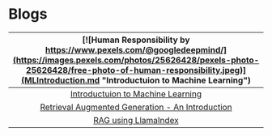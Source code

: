 # Blogs


|[![Human Responsibility by https://www.pexels.com/@googledeepmind/](https://images.pexels.com/photos/25626428/pexels-photo-25626428/free-photo-of-human-responsibility.jpeg)](MLIntroduction.md "Introductuion to Machine Learning")|
|:---:|
| [Introductuion to Machine Learning](MLIntroduction.md) |
| [Retrieval Augmented Generation - An Introduction](RAGIntroduction.md) |
| [RAG using LlamaIndex](RAGLlamaIndex.md) |
